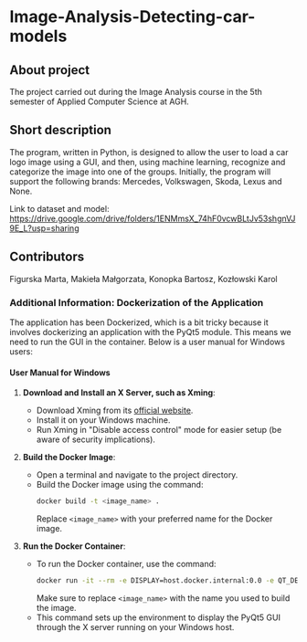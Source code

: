# Image-Analysis-Detecting-car-models

## About project
The project carried out during the Image Analysis course in the 5th semester of Applied Computer Science at AGH.

## Short description
The program, written in Python, is designed to allow the user to load a car logo image using a GUI, and then, using machine learning, recognize and categorize the image into one of the groups. Initially, the program will support the following brands: Mercedes, Volkswagen, Skoda, Lexus and None.

Link to dataset and model: https://drive.google.com/drive/folders/1ENMmsX_74hF0vcwBLtJv53shgnVJ9E_L?usp=sharing

## Contributors
Figurska Marta, Makieła Małgorzata, Konopka Bartosz, Kozłowski Karol


### Additional Information: Dockerization of the Application

The application has been Dockerized, which is a bit tricky because it involves dockerizing an application with the PyQt5 module. This means we need to run the GUI in the container. Below is a user manual for Windows users:

#### User Manual for Windows

1. **Download and Install an X Server, such as Xming**:
   - Download Xming from its [official website](https://sourceforge.net/projects/xming/).
   - Install it on your Windows machine.
   - Run Xming in "Disable access control" mode for easier setup (be aware of security implications).

2. **Build the Docker Image**:
   - Open a terminal and navigate to the project directory.
   - Build the Docker image using the command:
     ```bash
     docker build -t <image_name> .
     ```
     Replace `<image_name>` with your preferred name for the Docker image.

3. **Run the Docker Container**:
   - To run the Docker container, use the command:
     ```bash
     docker run -it --rm -e DISPLAY=host.docker.internal:0.0 -e QT_DEBUG_PLUGINS=1 --name ao_container <image_name>
     ```
     Make sure to replace `<image_name>` with the name you used to build the image.
   - This command sets up the environment to display the PyQt5 GUI through the X server running on your Windows host.
